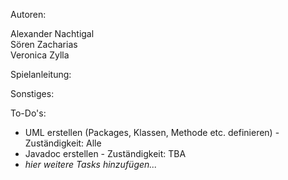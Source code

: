 Autoren: <p>
Alexander Nachtigal<br>
Sören Zacharias <br>
Veronica Zylla </p>

Spielanleitung:


Sonstiges: 

To-Do's: 
* UML erstellen (Packages, Klassen, Methode etc. definieren) - Zuständigkeit: Alle
* Javadoc erstellen - Zuständigkeit: TBA
* <em>hier weitere Tasks hinzufügen... </em>